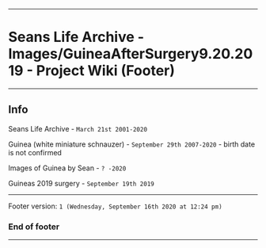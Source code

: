 
***

# Seans Life Archive - Images/GuineaAfterSurgery9.20.2019 - Project Wiki (Footer)

***

## Info

Seans Life Archive - `March 21st 2001-2020`

Guinea (white miniature schnauzer) - `September 29th 2007-2020` - birth date is not confirmed

Images of Guinea by Sean - `? -2020`

Guineas 2019 surgery - `September 19th 2019`

***

Footer version: `1 (Wednesday, September 16th 2020 at 12:24 pm)`

### End of footer

***
